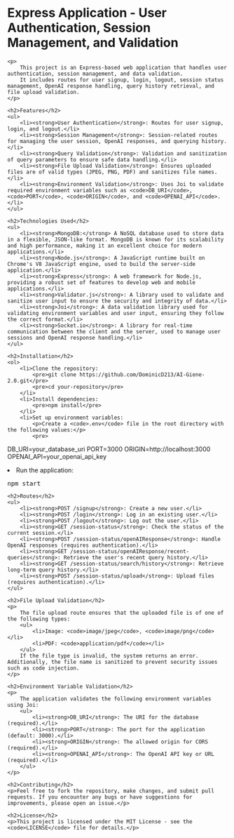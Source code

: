 <!DOCTYPE html>
<html lang="en">
<head>
    <meta charset="UTF-8">
    <meta name="viewport" content="width=device-width, initial-scale=1.0">
</head>
<body>
    <h1>Express Application - User Authentication, Session Management, and Validation</h1>
    
    <p>
        This project is an Express-based web application that handles user authentication, session management, and data validation.
        It includes routes for user signup, login, logout, session status management, OpenAI response handling, query history retrieval, and file upload validation.
    </p>

    <h2>Features</h2>
    <ul>
        <li><strong>User Authentication</strong>: Routes for user signup, login, and logout.</li>
        <li><strong>Session Management</strong>: Session-related routes for managing the user session, OpenAI responses, and querying history.</li>
        <li><strong>Query Validation</strong>: Validation and sanitization of query parameters to ensure safe data handling.</li>
        <li><strong>File Upload Validation</strong>: Ensures uploaded files are of valid types (JPEG, PNG, PDF) and sanitizes file names.</li>
        <li><strong>Environment Validation</strong>: Uses Joi to validate required environment variables such as <code>DB_URI</code>, <code>PORT</code>, <code>ORIGIN</code>, and <code>OPENAI_API</code>.</li>
    </ul>

    <h2>Technologies Used</h2>
    <ul>
        <li><strong>MongoDB:</strong> A NoSQL database used to store data in a flexible, JSON-like format. MongoDB is known for its scalability and high performance, making it an excellent choice for modern applications.</li>
        <li><strong>Node.js</strong>: A JavaScript runtime built on Chrome's V8 JavaScript engine, used to build the server-side application.</li>
        <li><strong>Express</strong>: A web framework for Node.js, providing a robust set of features to develop web and mobile applications.</li>
        <li><strong>Validator.js</strong>: A library used to validate and sanitize user input to ensure the security and integrity of data.</li>
        <li><strong>Joi</strong>: A data validation library used for validating environment variables and user input, ensuring they follow the correct format.</li>
        <li><strong>Socket.io</strong>: A library for real-time communication between the client and the server, used to manage user sessions and OpenAI response handling.</li>
    </ul>

    <h2>Installation</h2>
    <ol>
        <li>Clone the repository:
            <pre>git clone https://github.com/DominicD213/AI-Giene-2.0.git</pre>
            <pre>cd your-repository</pre>
        </li>
        <li>Install dependencies:
            <pre>npm install</pre>
        </li>
        <li>Set up environment variables:
            <p>Create a <code>.env</code> file in the root directory with the following values:</p>
            <pre>
DB_URI=your_database_uri
PORT=3000
ORIGIN=http://localhost:3000
OPENAI_API=your_openai_api_key
            </pre>
        </li>
        <li>Run the application:
            <pre>npm start</pre>
        </li>
    </ol>

    <h2>Routes</h2>
    <ul>
        <li><strong>POST /signup</strong>: Create a new user.</li>
        <li><strong>POST /login</strong>: Log in an existing user.</li>
        <li><strong>POST /logout</strong>: Log out the user.</li>
        <li><strong>GET /session-status</strong>: Check the status of the current session.</li>
        <li><strong>POST /session-status/openAIResponse</strong>: Handle OpenAI responses (requires authentication).</li>
        <li><strong>GET /session-status/openAIResponse/recent-queries</strong>: Retrieve the user's recent query history.</li>
        <li><strong>GET /session-status/search/history</strong>: Retrieve long-term query history.</li>
        <li><strong>POST /session-status/upload</strong>: Upload files (requires authentication).</li>
    </ul>

    <h2>File Upload Validation</h2>
    <p>
        The file upload route ensures that the uploaded file is of one of the following types:
        <ul>
            <li>Image: <code>image/jpeg</code>, <code>image/png</code></li>
            <li>PDF: <code>application/pdf</code></li>
        </ul>
        If the file type is invalid, the system returns an error. Additionally, the file name is sanitized to prevent security issues such as code injection.
    </p>

    <h2>Environment Variable Validation</h2>
    <p>
        The application validates the following environment variables using Joi:
        <ul>
            <li><strong>DB_URI</strong>: The URI for the database (required).</li>
            <li><strong>PORT</strong>: The port for the application (default: 3000).</li>
            <li><strong>ORIGIN</strong>: The allowed origin for CORS (required).</li>
            <li><strong>OPENAI_API</strong>: The OpenAI API key or URL (required).</li>
        </ul>
    </p>

    <h2>Contributing</h2>
    <p>Feel free to fork the repository, make changes, and submit pull requests. If you encounter any bugs or have suggestions for improvements, please open an issue.</p>

    <h2>License</h2>
    <p>This project is licensed under the MIT License - see the <code>LICENSE</code> file for details.</p>
</body>
</html>
